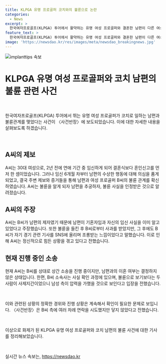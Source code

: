 ```yaml
---
title: KLPGA 유명 프로골퍼 코치와의 불륜으로 논란
categories:
  - News
excerpt: >
  한국여자프로골프(KLPGA) 투어에서 활약하는 유명 여성 프로골퍼와 결혼한 남편이 다른 여성과의 불륜 사실이 폭로되었습니다. 이에 대한 제보를 받은 아내는 남편과 해당 여성의 관계를 확인하고자 상간 소송을 진행 중이며, 남편의 측은 이를 불륜이 아니라 사제지간으로 해명하고 있습니다. 하지만 아내는 이혼 여부를 결정하지 않은 채 상황을 멈추지 않고 진실을 밝혀내겠다고 주장했습니다. 이에 대한 논란과 사건의 진실을 확인하고자 하는 관심이 모아지고 있습니다.
feature_text: >
  한국여자프로골프(KLPGA) 투어에서 활약하는 유명 여성 프로골퍼와 결혼한 남편이 다른 여성과의 불륜 사실이 폭로되었습니다. 이에 대한 제보를 받은 아내는 남편과 해당 여성의 관계를 확인하고자 상간 소송을 진행 중이며, 남편의 측은 이를 불륜이 아니라 사제지간으로 해명하고 있습니다. 하지만 아내는 이혼 여부를 결정하지 않은 채 상황을 멈추지 않고 진실을 밝혀내겠다고 주장했습니다. 이에 대한 논란과 사건의 진실을 확인하고자 하는 관심이 모아지고 있습니다.
image: 'https://newsdao.kr/res/images/meta/newsdao_breakingnews.jpg'
---
```


<p><img src="https://newsdao.kr/res/images/meta/newsdao_breakingnews.jpg" alt="implanttips 속보" /></p>

<h1>KLPGA 유명 여성 프로골퍼와 코치 남편의 불륜 관련 사건</h1>

<p data-ke-size="size16">&nbsp;</p>

<p>한국여자프로골프(KLPGA) 투어에서 뛰는 유명 여성 프로골퍼가 코치로 일하는 남편과 불륜관계를 맺었다는 사건이 〈사건반장〉에 보도되었습니다. 이에 대한 자세한 내용을 살펴보도록 하겠습니다.</p>

<p data-ke-size="size16">&nbsp;</p>

<h2 data-ke-size="size26">A씨의 제보</h2>

<p>A씨는 30대 여성으로, 2년 전에 연애 기간 중 임신하게 되어 결혼식보다 혼인신고를 먼저 한 셈이었습니다. 그러나 임신 6개월 차부터 남편의 수상한 행동에 대해 의심을 품게 되었고, 결국 주변 제보와 증거들을 통해 남편과 여성 프로골퍼 B씨의 불륜 관계를 확신하였습니다. A씨는 불륜을 알게 되자 남편을 추궁하자, 불륜 사실을 인정받은 것으로 알려졌습니다.</p>

<h2 data-ke-size="size26">A씨의 주장</h2>

<p>A씨는 B씨가 남편의 제자였기 때문에 남편이 기혼자임과 자신의 임신 사실을 이미 알고 있었다고 주장했습니다. 또한 불륜을 들킨 후 B씨로부터 사과를 받았지만, 그 후에도 B씨가 자기 경기 관련 기사를 SNS에 올리며 조롱받는 느낌이었다고 말했습니다. 이로 인해 A씨는 정신적으로 힘든 상황을 겪고 있다고 전했습니다.</p>

<h2 data-ke-size="size26">현재 진행 중인 소송</h2>

<p>현재 A씨는 B씨를 상대로 상간 소송을 진행 중이지만, 남편과의 이혼 여부는 결정하지 않은 상태입니다. 한편, B씨 소속사는 사실 확인 과정에 있으며, 불륜으로 보기보다는 두 사람이 사제지간이었으니 남성 측이 압력을 가했을 것으로 보인다고 입장을 전했습니다.</p>

<p data-ke-size="size16">&nbsp;</p>

<p>이와 관련된 상황의 정확한 경위와 진행 상황은 계속해서 확인이 필요한 문제로 보입니다. 〈사건반장〉은 B씨 측에 여러 차례 연락을 시도했지만 닿지 않았다고 전했습니다.</p>

<p data-ke-size="size16">&nbsp;</p>

<p>이상으로 화제가 된 KLPGA 유명 여성 프로골퍼와 코치 남편의 불륜 사건에 대한 기사를 정리해보았습니다.</p>

<p data-ke-size="size16">&nbsp;</p>
실시간 뉴스 속보는, <a href="https://newsdao.kr" rel="dofollow">https://newsdao.kr</a>


